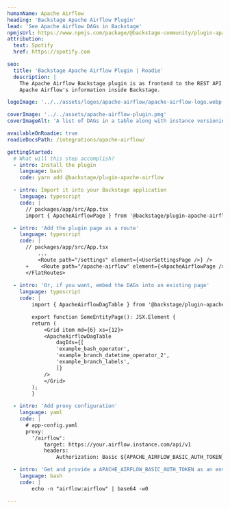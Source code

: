 ```yaml
---
humanName: Apache Airflow
heading: 'Backstage Apache Airflow Plugin'
lead: 'See Apache Airflow DAGs in Backstage'
npmjsUrl: https://www.npmjs.com/package/@backstage-community/plugin-apache-airflow
attribution:
  text: Spotify
  href: https://spotify.com

seo:
  title: 'Backstage Apache Airflow Plugin | Roadie'
  description: |
    The Apache Airflow Backstage plugin is as frontend to the REST API exposed by Apache Airflow. It show
    Apache Airflow's information inside Backstage.

logoImage: '../../assets/logos/apache-airflow/apache-airflow-logo.webp'

coverImage: '../../assets/apache-airflow-plugin.pmg'
coverImageAlt: 'A list of DAGs in a table along with instance versioning and status.'

availableOnRoadie: true
roadieDocsPath: /integrations/apache-airflow/

gettingStarted:
  # What will this step accomplish?
  - intro: Install the plugin
    language: bash
    code: yarn add @backstage/plugin-apache-airflow

  - intro: Import it into your Backstage application
    language: typescript
    code: |
      // packages/app/src/App.tsx
      import { ApacheAirflowPage } from '@backstage/plugin-apache-airflow';

  - intro: 'Add the plugin page as a route'
    language: typescript
    code: |
      // packages/app/src/App.tsx
          ...
          <Route path="/settings" element={<UserSettingsPage />} />
      +    <Route path="/apache-airflow" element={<ApacheAirflowPage />} />
      </FlatRoutes>
      
  - intro: 'Or, if you want, embed the DAGs into an existing page'
    language: typescript
    code: |
        import { ApacheAirflowDagTable } from '@backstage/plugin-apache-airflow';

        export function SomeEntityPage(): JSX.Element {
        return (
            <Grid item md={6} xs={12}>
            <ApacheAirflowDagTable
                dagIds={[
                'example_bash_operator',
                'example_branch_datetime_operator_2',
                'example_branch_labels',
                ]}
            />
            </Grid>
        );
        }

  - intro: 'Add proxy configuration'
    language: yaml
    code: |
      # app-config.yaml
      proxy:
        '/airflow':
            target: https://your.airflow.instance.com/api/v1
            headers:
                Authorization: Basic ${APACHE_AIRFLOW_BASIC_AUTH_TOKEN}

  - intro: 'Get and provide a APACHE_AIRFLOW_BASIC_AUTH_TOKEN as an environment variable. Where the basic authorization token is the base64 encoding of the username and password of your instance.'
    language: bash
    code: |
        echo -n "airflow:airflow" | base64 -w0

---
```

